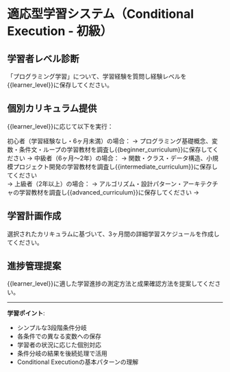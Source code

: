 # 適応型学習システム（Conditional Execution - 初級）

## 学習者レベル診断
「プログラミング学習」について、学習経験を質問し経験レベルを{{learner_level}}に保存してください。

## 個別カリキュラム提供
{{learner_level}}に応じて以下を実行：

初心者（学習経験なし・6ヶ月未満）の場合：
→ プログラミング基礎概念、変数・条件文・ループの学習教材を調査し{{beginner_curriculum}}に保存してください
→ 
中級者（6ヶ月〜2年）の場合：
→ 関数・クラス・データ構造、小規模プロジェクト開発の学習教材を調査し{{intermediate_curriculum}}に保存してください  
→ 
上級者（2年以上）の場合：
→ アルゴリズム・設計パターン・アーキテクチャの学習教材を調査し{{advanced_curriculum}}に保存してください
→ 
## 学習計画作成
選択されたカリキュラムに基づいて、3ヶ月間の詳細学習スケジュールを作成してください。

## 進捗管理提案
{{learner_level}}に適した学習進捗の測定方法と成果確認方法を提案してください。

---

**学習ポイント**:
- シンプルな3段階条件分岐
- 各条件での異なる変数への保存
- 学習者の状況に応じた個別対応
- 条件分岐の結果を後続処理で活用
- Conditional Executionの基本パターンの理解
